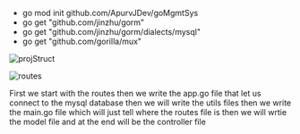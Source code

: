 -  go mod init github.com/ApurvJDev/goMgmtSys
-  go get "github.com/jinzhu/gorm"
-  go get "github.com/jinzhu/gorm/dialects/mysql"
-  go get "github.com/gorilla/mux"

  ![projStruct](https://github.com/user-attachments/assets/d253419d-7587-4c08-80f5-1d9c68d8b563)

 ![routes](https://github.com/user-attachments/assets/729100e7-7ebd-4913-955d-c594f6e3673e)

 First we start with the routes
 then we write the app.go file that let us connect to the mysql database
 then we will write the utils files
 then we write the main.go file which will just tell where the routes file is
 then we will wrtie the model file
 and at the end will be the controller file

